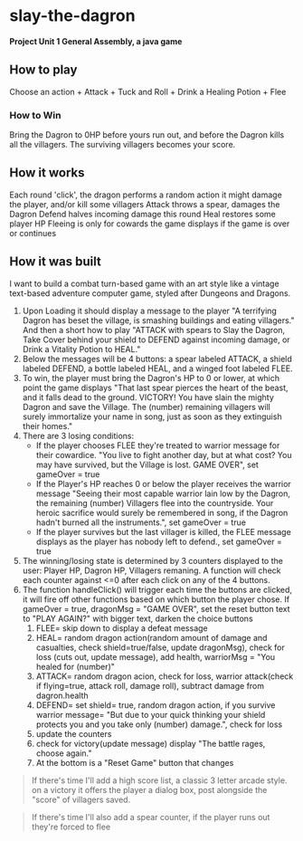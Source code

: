 # slay-the-dagron
#### Project Unit 1 General Assembly, a java game

## How to play
Choose an action
    + Attack
    + Tuck and Roll
    + Drink a Healing Potion
    + Flee

### How to Win
Bring the Dagron to 0HP before yours run out, and before the Dagron kills all the villagers.  The surviving villagers becomes your score.

## How it works
Each round 'click', the dragon performs a random action
it might damage the player, and/or kill some villagers
Attack throws a spear, damages the Dagron
Defend halves incoming damage this round
Heal restores some player HP
Fleeing is only for cowards
the game displays if the game is over or continues

## How it was built
I want to build a combat turn-based game with an art style like a vintage text-based adventure computer game, styled after Dungeons and Dragons.
1. Upon Loading it should display a message to the player "A terrifying Dagron has beset the village, is smashing buildings and eating villagers."
And then a short how to play "ATTACK with spears to Slay the Dagron, Take Cover behind your shield to DEFEND against incoming damage, or Drink a Vitality Potion to HEAL."
2. Below the messages will be 4 buttons: a spear labeled ATTACK, a shield labeled DEFEND, a bottle labeled HEAL, and a winged foot labeled FLEE.
3. To win, the player must bring the Dagron's HP to 0 or lower, at which point the game displays "That last spear pierces the heart of the beast, and it falls dead to the ground. VICTORY! You have slain the mighty Dagron and save the Village.  The (number) remaining villagers will surely immortalize your name in song, just as soon as they extinguish their homes."
4. There are 3 losing conditions: 
    + If the player chooses FLEE they're treated to warrior message for their cowardice.  "You live to fight another day, but at what cost?  You may have survived, but the Village is lost.
    GAME OVER", set gameOver = true
    + If the Player's HP reaches 0 or below the player receives the warrior message "Seeing their most capable warrior lain low by the Dagron, the remaining (number) Villagers flee into the countryside.  Your heroic sacrifice would surely be remembered in song, if the Dagron hadn't burned all the instruments.", set gameOver = true
    + If the player survives but the last villager is killed, the FLEE message displays as the player has nobody left to defend., set gameOver = true
5. The winning/losing state is determined by 3 counters displayed to the user: Player HP, Dagron HP, Villagers remaning. A function will check each counter against <=0 after each click on any of the 4 buttons.
6. The function handleClick() will trigger each time the buttons are clicked,
it will fire off other functions based on which button the player chose.  If gameOver = true, dragonMsg = "GAME OVER", set the reset button text to "PLAY AGAIN?" with bigger text, darken the choice buttons
    1. FLEE= skip down to display a defeat message
    1. HEAL= random dragon action(random amount of damage and casualties, check shield=true/false, update dragonMsg), check for loss (cuts out, update message), add health, warriorMsg = "You healed for (number)"
    1. ATTACK= random dragon acion, check for loss, warrior attack(check if flying=true, attack roll, damage roll), subtract damage from dagron.health
    1. DEFEND= set shield= true, random dragon action, if you survive warrior message= "But due to your quick thinking your shield protects you and you take only (number) damage.", check for loss
    1. update the counters
    1. check for victory(update message)
        display "The battle rages, choose again."
    1. At the bottom is a "Reset Game" button that changes

> If there's time I'll add a high score list, a classic 3 letter arcade style. on a victory it offers the player a dialog box, post alongside the "score" of villagers saved.

> If there's time I'll also add a spear counter, if the player runs out they're forced to flee